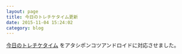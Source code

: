 ```yaml
---
layout: page
title: 今日のトレチケタイム更新
date: 2015-11-04 15:24:02
category: blog
---
```

<a href="/imas/trainer-ticket-time/">今日のトレチケタイム</a>
をアタシポンコツアンドロイドに対応させました。
